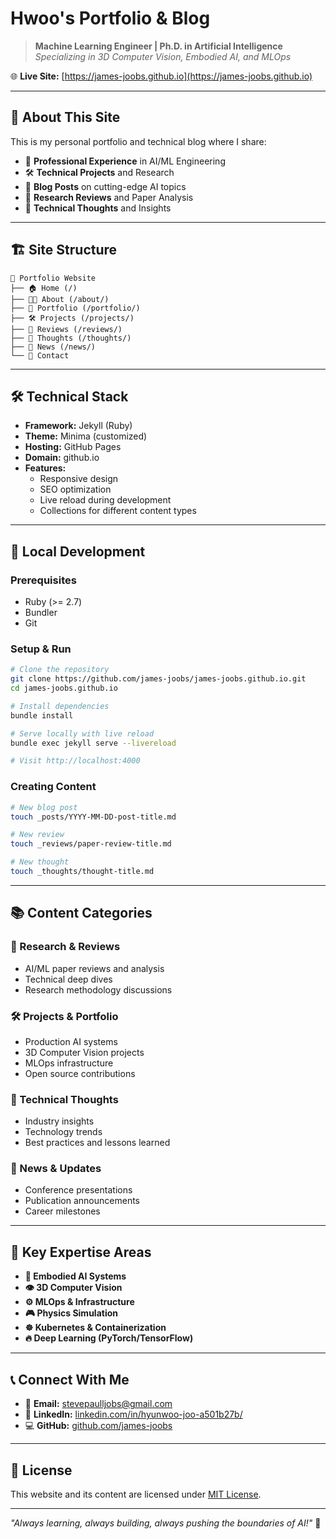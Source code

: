 # Hwoo's Portfolio & Blog

> **Machine Learning Engineer | Ph.D. in Artificial Intelligence**  
> *Specializing in 3D Computer Vision, Embodied AI, and MLOps*

🌐 **Live Site:** [https://james-joobs.github.io](https://james-joobs.github.io)

---

## 🚀 About This Site

This is my personal portfolio and technical blog where I share:

- 💼 **Professional Experience** in AI/ML Engineering
- 🛠️ **Technical Projects** and Research
- 📝 **Blog Posts** on cutting-edge AI topics
- 🔬 **Research Reviews** and Paper Analysis
- 💭 **Technical Thoughts** and Insights

---

## 🏗️ Site Structure

```
📁 Portfolio Website
├── 🏠 Home (/)
├── 👨‍💻 About (/about/)
├── 💼 Portfolio (/portfolio/)
├── 🛠️ Projects (/projects/)
├── 📝 Reviews (/reviews/)
├── 💭 Thoughts (/thoughts/)
├── 📰 News (/news/)
└── 📧 Contact
```

---

## 🛠️ Technical Stack

- **Framework:** Jekyll (Ruby)
- **Theme:** Minima (customized)
- **Hosting:** GitHub Pages
- **Domain:** github.io
- **Features:** 
  - Responsive design
  - SEO optimization
  - Live reload during development
  - Collections for different content types

---

## 🔧 Local Development

### Prerequisites
- Ruby (>= 2.7)
- Bundler
- Git

### Setup & Run
```bash
# Clone the repository
git clone https://github.com/james-joobs/james-joobs.github.io.git
cd james-joobs.github.io

# Install dependencies
bundle install

# Serve locally with live reload
bundle exec jekyll serve --livereload

# Visit http://localhost:4000
```

### Creating Content
```bash
# New blog post
touch _posts/YYYY-MM-DD-post-title.md

# New review
touch _reviews/paper-review-title.md

# New thought
touch _thoughts/thought-title.md
```

---

## 📚 Content Categories

### 🔬 Research & Reviews
- AI/ML paper reviews and analysis
- Technical deep dives
- Research methodology discussions

### 🛠️ Projects & Portfolio
- Production AI systems
- 3D Computer Vision projects
- MLOps infrastructure
- Open source contributions

### 💭 Technical Thoughts
- Industry insights
- Technology trends
- Best practices and lessons learned

### 📰 News & Updates
- Conference presentations
- Publication announcements
- Career milestones

---

## 🎯 Key Expertise Areas

- **🤖 Embodied AI Systems**
- **👁️ 3D Computer Vision**
- **⚙️ MLOps & Infrastructure**
- **🎮 Physics Simulation**
- **☸️ Kubernetes & Containerization**
- **🔥 Deep Learning (PyTorch/TensorFlow)**

---

## 📞 Connect With Me

- 📧 **Email:** [stevepaulljobs@gmail.com](mailto:stevepaulljobs@gmail.com)
- 💼 **LinkedIn:** [linkedin.com/in/hyunwoo-joo-a501b27b/](https://www.linkedin.com/in/hyunwoo-joo-a501b27b/)
- 💻 **GitHub:** [github.com/james-joobs](https://github.com/james-joobs)

---

## 📄 License

This website and its content are licensed under [MIT License](LICENSE).

---

*"Always learning, always building, always pushing the boundaries of AI!"* 🚀
